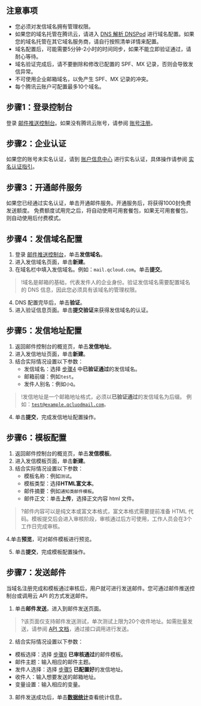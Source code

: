## 注意事项
- 您必须对发信域名拥有管理权限。
- 如果您的域名托管在腾讯云，请进入 [DNS 解析 DNSPod](https://console.cloud.tencent.com/cns) 进行域名配置。如果您的域名托管在其它域名服务商，请自行按照清单详情来配置。
- 域名配置后，可能需要5分钟-2小时的时间同步，如果不能立即验证通过，请耐心等待。
- 域名验证完成后，请不要删除和修改已配置的 SPF、MX 记录，否则会导致发信异常。
- 不可使用企业邮箱域名，以免产生 SPF、MX 记录的冲突。
- 每个腾讯云账户可配置最多10个域名。

<span id ="Step1"></span>
## 步骤1：登录控制台
登录 [邮件推送控制台](https://console.cloud.tencent.com/ses)。如果没有腾讯云账号，请参阅 [账号注册](https://intl.cloud.tencent.com/document/product/378/17985)。

<span id ="Step2"></span>
## 步骤2：企业认证
如果您的账号未实名认证，请到 [账户信息中心](https://console.cloud.tencent.com/developer) 进行实名认证，具体操作请参阅 [实名认证指引](https://intl.cloud.tencent.com/document/product/378/3629)。

<span id ="Step3"></span>
## 步骤3：开通邮件服务
如果您已经通过实名认证，单击开通邮件服务。开通服务后，将获得1000封免费发送额度。
免费额度试用完之后，将自动使用可用套餐包，如果无可用套餐包，则自动使用后付费模式。

<span id ="Step4"></span>
## 步骤4：发信域名配置
1. 登录 [邮件推送控制台](https://console.cloud.tencent.com/ses)，单击**发信域名**。
2. 进入发信域名页面，单击**新建**。
3. 在域名栏中填入发信域名。例如：`mail.qcloud.com`。单击**提交**。
    
>!域名是邮箱的基础，代表发件人的企业身份。验证发信域名需要配置域名的 DNS 信息，因此您必须具有该域名的管理权限。
   
4. DNS 配置完毕后，单击**验证**。
5. 进入验证信息页面。单击**提交验证**来获得发信域名的认证。

<span id ="Step5"></span>
## 步骤5：发信地址配置

1. 返回邮件控制台的概览页，单击**发信地址**。
2. 进入发信地址页面，单击**新建**。
3. 结合实际情况设置以下参数：
	- 发信域名：选择 [步骤4](#Step4) 中**已验证通过**的发信域名。
	- 邮箱前缀：例如`test`。
	- 发件人别名：例如`小Q`。
>!发信地址是一个邮箱地址格式，必须以**已验证通过**的发信域名为后缀。
>例如：<code>test@example.qcluodmail.com</code>。

4. 单击**提交**，完成发信地址配置操作。

<span id ="Step6"></span>
## 步骤6：模板配置
1. 返回邮件控制台的概览页，单击**发信模板**。
2. 进入发信模板页面，单击**新建**。
3. 结合实际情况设置以下参数：
	- 模板名称：例如`测试`。
	- 模板类型：选择**HTML富文本**。
	- 邮件摘要：例如`通知类邮件模板`。
	- 邮件正文：单击**上传**，选择正文内容 html 文件。
>?邮件内容可以是纯文本或富文本格式，富文本格式需要提前准备 HTML 代码。模板提交后会进入审核阶段，审核通过后方可使用，工作人员会在3个工作日完成审核。

4.单击**预览**，可对邮件模板进行预览。

5. 单击**提交**，完成模板配置操作。

<span id ="Step7"></span>
## 步骤7：发送邮件
当域名注册完成和模板通过审核后，用户就可进行发送邮件。您可通过邮件推送控制台或调用云 API 的方式发送邮件。
1. 单击**邮件发送**，进入到邮件发送页面。
>?该页面仅支持邮件发送测试，单次测试上限为20个收件地址。如需批量发送，请参阅 [API 文档](https://intl.cloud.tencent.com/document/product/1084/39408)，通过接口调用进行发送。
2. 结合实际情况设置以下参数：
 - 模板选择：选择 [步骤6](#Step6) **已审核通过**的邮件模板。
 - 邮件主题：输入相应的邮件主题。
 - 发件人选择：选择 [步骤5](#Step5) **已配置好**的发信地址。
 - 收件人：输入想要发送的邮箱地址。
 - 变量设置：输入相应的变量。
3. 邮件发送成功后，单击[**数据统计**](https://console.cloud.tencent.com/ses/stats)查看统计信息。

